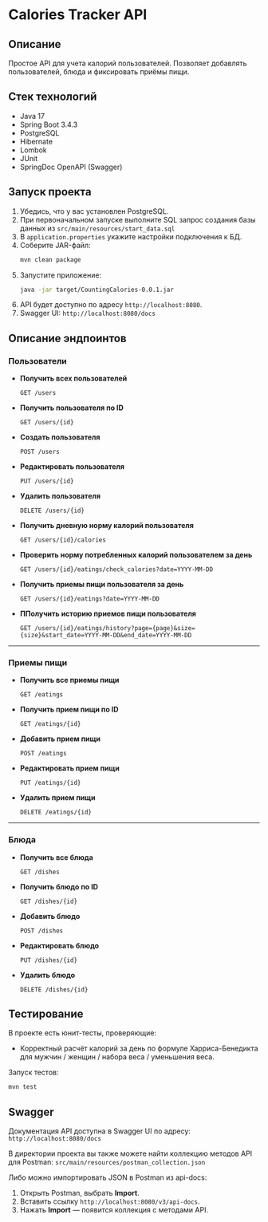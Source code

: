 # Calories Tracker API

## Описание
Простое API для учета калорий пользователей. Позволяет добавлять пользователей, блюда и фиксировать приёмы пищи.

## Стек технологий
- Java 17
- Spring Boot 3.4.3
- PostgreSQL
- Hibernate
- Lombok
- JUnit
- SpringDoc OpenAPI (Swagger)

## Запуск проекта
1. Убедись, что у вас установлен PostgreSQL. 
2. При первоначальном запуске выполните SQL запрос создания базы данных из `src/main/resources/start_data.sql`
2. В `application.properties` укажите настройки подключения к БД.
3. Соберите JAR-файл:
   ```sh
   mvn clean package
   ```
4. Запустите приложение:
   ```sh
   java -jar target/CountingCalories-0.0.1.jar
   ```
5. API будет доступно по адресу `http://localhost:8080`.
6. Swagger UI: `http://localhost:8080/docs`

## Описание эндпоинтов

### Пользователи

- **Получить всех пользователей**
  ```http
  GET /users
  ```

- **Получить пользователя по ID**
  ```http
  GET /users/{id}
  ```

- **Создать пользователя**
  ```http
  POST /users
  ```

- **Редактировать пользователя**
  ```http
  PUT /users/{id}
  ```

- **Удалить пользователя**
  ```http
  DELETE /users/{id}
  ```

- **Получить дневную норму калорий пользователя**
  ```http
  GET /users/{id}/calories
  ```

- **Проверить норму потребленных калорий пользователем за день**
  ```http
  GET /users/{id}/eatings/check_calories?date=YYYY-MM-DD
  ```

- **Получить приемы пищи пользователя за день**
  ```http
  GET /users/{id}/eatings?date=YYYY-MM-DD
  ```

- **ППолучить историю приемов пищи пользователя**
  ```http
  GET /users/{id}/eatings/history?page={page}&size={size}&start_date=YYYY-MM-DD&end_date=YYYY-MM-DD
  ```

---

### Приемы пищи

- **Получить все приемы пищи**
  ```http
  GET /eatings
  ```

- **Получить прием пищи по ID**
  ```http
  GET /eatings/{id}
  ```

- **Добавить прием пищи**
  ```http
  POST /eatings
  ```

- **Редактировать прием пищи**
  ```http
  PUT /eatings/{id}
  ```
  
- **Удалить прием пищи**
  ```http
  DELETE /eatings/{id}
  ```

---

### Блюда

- **Получить все блюда**
  ```http
  GET /dishes
  ```

- **Получить блюдо по ID**
  ```http
  GET /dishes/{id}
  ```

- **Добавить блюдо**
  ```http
  POST /dishes
  ```

- **Редактировать блюдо**
  ```http
  PUT /dishes/{id}
  ```

- **Удалить блюдо**
  ```http
  DELETE /dishes/{id}
  ```

## Тестирование
В проекте есть юнит-тесты, проверяющие:
- Корректный расчёт калорий за день по формуле Харриса-Бенедикта для мужчин / женщин / набора веса / уменьшения веса.

Запуск тестов:
```sh
mvn test
```

## Swagger
Документация API доступна в Swagger UI по адресу:
`http://localhost:8080/docs`

В директории проекта вы также можете найти коллекцию методов API для Postman: `src/main/resources/postman_collection.json`

Либо можно импортировать JSON в Postman из api-docs:
1. Открыть Postman, выбрать **Import**.
2. Вставить ссылку `http://localhost:8080/v3/api-docs`.
3. Нажать **Import** — появится коллекция с методами API.
